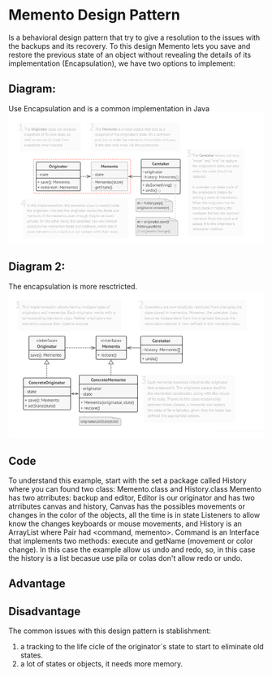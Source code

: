 # Memento Design Pattern

Is a behavioral design pattern that try to give a resolution to the issues with the backups and its recovery.
To this design Memento lets you save and restore the previous state of an object without revealing the details of its implementation (Encapsulation), we have two options to implement:

## Diagram:
Use Encapsulation and is a common implementation in Java
![alt text](https://github.com/samsaavel/MementoDesignPattern_Example/blob/master/images/Capture.PNG)

## Diagram 2:
The encapsulation is more resctricted.
![alt text](https://github.com/samsaavel/MementoDesignPattern_Example/blob/master/images/Capture1.PNG)

## Code
To understand this example, start with the set a package called History where you can found two class:
Memento.class and History.class
 Memento has two atrributes: backup and editor, Editor is our originator and has two atrributes canvas and history, Canvas has the possibles movements or changes in the color of the objects, all the time is in state Listeners to allow know the changes keyboards or mouse movements, and History is an ArrayList<Pair> where Pair had <command, memento>. Command is an Interface that implements two methods: execute and getName (movement or color change).
In this case the example allow us undo and redo, so, in this case the history is a list becasue use pila or colas don't allow redo or undo.

## Advantage

## Disadvantage
The common issues with this design pattern is stablishment:
1. a tracking to the life cicle of the originator´s state to start to eliminate old states.
2. a lot of states or objects, it needs more memory.